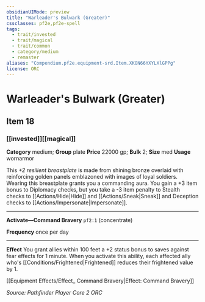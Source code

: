 ```yaml
---
obsidianUIMode: preview
title: "Warleader's Bulwark (Greater)"
cssclasses: pf2e,pf2e-spell
tags:
  - trait/invested
  - trait/magical
  - trait/common
  - category/medium
  - remaster
aliases: "Compendium.pf2e.equipment-srd.Item.XKON66YXYLXlGPPg"
license: ORC
---
```

# Warleader's Bulwark (Greater)
## Item 18
### [[invested]][[magical]]

**Category** medium; **Group** plate
**Price** 22000 gp; 
**Bulk** 2; **Size** med
**Usage** wornarmor

This _+2 resilient breastplate_ is made from shining bronze overlaid with reinforcing golden panels emblazoned with images of loyal soldiers. Wearing this breastplate grants you a commanding aura. You gain a +3 item bonus to Diplomacy checks, but you take a -3 item penalty to Stealth checks to [[Actions/Hide|Hide]] and [[Actions/Sneak|Sneak]] and Deception checks to [[Actions/Impersonate|Impersonate]].

* * *

**Activate—Command Bravery** `pf2:1` (concentrate)

**Frequency** once per day

* * *

**Effect** You grant allies within 100 feet a +2 status bonus to saves against fear effects for 1 minute. When you activate this ability, each affected ally who's [[Conditions/Frightened|Frightened]] reduces their frightened value by 1.

[[Equipment Effects/Effect_ Command Bravery|Effect: Command Bravery]]

*Source: Pathfinder Player Core 2*
*ORC*